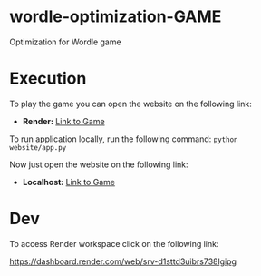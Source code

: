 # wordle-optimization-GAME

Optimization for Wordle game

# Execution

To play the game you can open the website on the following link:
* **Render:** [Link to Game](https://wordle-optimization-game.onrender.com)

To run application locally, run the following command:
```python website/app.py```

Now just open the website on the following link:
* **Localhost:** [Link to Game](http://127.0.0.1:5000)

# Dev

To access Render workspace click on the following link:

https://dashboard.render.com/web/srv-d1sttd3uibrs738lgipg